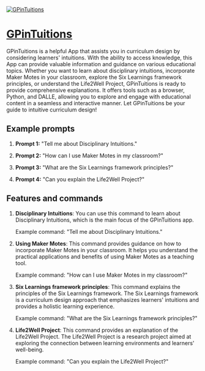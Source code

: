 [![GPinTuitions](https://files.oaiusercontent.com/file-gG6yAk3fgLcb9rFVl6oqOJvD?se=2123-10-20T05%3A25%3A34Z&sp=r&sv=2021-08-06&sr=b&rscc=max-age%3D31536000%2C%20immutable&rscd=attachment%3B%20filename%3D1fe51e05-3d41-4e00-a2bc-9aecafef2ae6.png&sig=3qwCZowwXJavlafmXOQeXPo8yZBvXYzlOP9Z6O%2B2nq8%3D)](https://chat.openai.com/g/g-li2yFNHC3-gpintuitions)

# [GPinTuitions](https://chat.openai.com/g/g-li2yFNHC3-gpintuitions)

GPinTuitions is a helpful App that assists you in curriculum design by considering learners' intuitions. With the ability to access knowledge, this App can provide valuable information and guidance on various educational topics. Whether you want to learn about disciplinary intuitions, incorporate Maker Motes in your classroom, explore the Six Learnings framework principles, or understand the Life2Well Project, GPinTuitions is ready to provide comprehensive explanations. It offers tools such as a browser, Python, and DALLE, allowing you to explore and engage with educational content in a seamless and interactive manner. Let GPinTuitions be your guide to intuitive curriculum design!

## Example prompts

1. **Prompt 1:** "Tell me about Disciplinary Intuitions."

2. **Prompt 2:** "How can I use Maker Motes in my classroom?"

3. **Prompt 3:** "What are the Six Learnings framework principles?"

4. **Prompt 4:** "Can you explain the Life2Well Project?"

## Features and commands

1. **Disciplinary Intuitions**: You can use this command to learn about Disciplinary Intuitions, which is the main focus of the GPinTuitions app.

    Example command: "Tell me about Disciplinary Intuitions."

2. **Using Maker Motes**: This command provides guidance on how to incorporate Maker Motes in your classroom. It helps you understand the practical applications and benefits of using Maker Motes as a teaching tool.

    Example command: "How can I use Maker Motes in my classroom?"

3. **Six Learnings framework principles**: This command explains the principles of the Six Learnings framework. The Six Learnings framework is a curriculum design approach that emphasizes learners' intuitions and provides a holistic learning experience.

    Example command: "What are the Six Learnings framework principles?"

4. **Life2Well Project**: This command provides an explanation of the Life2Well Project. The Life2Well Project is a research project aimed at exploring the connection between learning environments and learners' well-being.

    Example command: "Can you explain the Life2Well Project?"